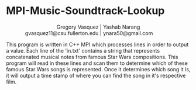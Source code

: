 # MPI-Music-Soundtrack-Lookup

<p align="center">
  Gregory Vasquez | Yashab Narang
  <br>gvasquez11@csu.fullerton.edu | ynara50@gmail.com &emsp;&emsp;&emsp;&#8201;&#8201;
</p>

This program is written in C++ MPI which processes lines in order to output a value.
Each line of the 'in.txt' contains a string that represents concatenated musical notes from
famous Star Wars compositions. This program will read in these lines and scan them to determine
which of these famous Star Wars songs is represented. Once it determines which song it is,
it will output a time stamp of where you can find the song in it's respective film.
